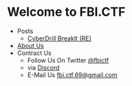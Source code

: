 # Welcome to FBI.CTF

- Posts
  - [CyberDrill BreakIt (RE)](/writeups/cyberdrill2021/Break-it)
- [About Us](/about/)
- Contract Us
  - Follow Us On Twitter [@fbictf](https://twitter.com/fbictf)
  - via [Discord](/discord)
  - E-Mail Us [fbi.ctf.69@gmail.com](mailto:fbi.ctf.69@gmail.com)
